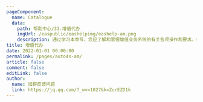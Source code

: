 ```yaml
---
pageComponent:
  name: Catalogue
  data:
    path: 帮助中心/33.增值代办
    imgUrl: /easpublic/eashelpimg/eashelp-am.png
    description: 通过学习本章节，您应了解和掌握增值业务系统的有关各项操作和要求。如基础数据的维护、业务流程规范、特别事项处理、财务账务处理、管理报表应用分析、常见问题的处理等。包含代办服务、上牌、保险、按揭、延保、商业产品等功能领域。
title: 增值代办
date: 2022-01-01 00:00:00
permalink: /pages/auto4s-am/
article: false
comment: false
editLink: false
author:
  name: 加群反馈问题
  link: https://jq.qq.com/?_wv=1027&k=ZurEZD1k
---
```


<!--div>声明：本帮助中心由雨意澜风倾力构建，如转载应征得授权！</div-->
